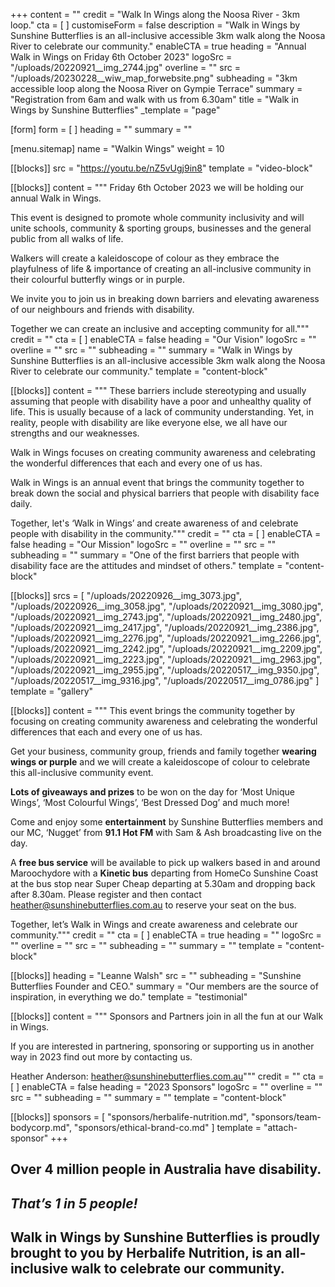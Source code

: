 +++
content = ""
credit = "Walk In Wings along the Noosa River - 3km loop."
cta = [ ]
customiseForm = false
description = "Walk in Wings by Sunshine Butterflies is an all-inclusive accessible 3km walk along the Noosa River to celebrate our community."
enableCTA = true
heading = "Annual Walk in Wings on Friday 6th October 2023"
logoSrc = "/uploads/20220921__img_2744.jpg"
overline = ""
src = "/uploads/20230228__wiw_map_forwebsite.png"
subheading = "3km accessible loop along the Noosa River on Gympie Terrace"
summary = "Registration from 6am and walk with us from 6.30am"
title = "Walk in Wings by Sunshine Butterflies"
_template = "page"

[form]
form = [ ]
heading = ""
summary = ""

[menu.sitemap]
name = "Walkin Wings"
weight = 10

[[blocks]]
src = "https://youtu.be/nZ5vUgj9in8"
template = "video-block"

[[blocks]]
content = """
Friday 6th October 2023 we will be holding our annual Walk in Wings.

This event is designed to promote whole community inclusivity and will unite schools, community & sporting groups, businesses and the general public from all walks of life.

Walkers will create a kaleidoscope of colour as they embrace the playfulness of life & importance of creating an all-inclusive community in their colourful butterfly wings or in purple.

We invite you to join us in breaking down barriers and elevating awareness of our neighbours and friends with disability.

Together we can create an inclusive and accepting community for all."""
credit = ""
cta = [ ]
enableCTA = false
heading = "Our Vision"
logoSrc = ""
overline = ""
src = ""
subheading = ""
summary = "Walk in Wings by Sunshine Butterflies is an all-inclusive accessible 3km walk along the Noosa River to celebrate our community."
template = "content-block"

[[blocks]]
content = """
These barriers include stereotyping and usually assuming that people with disability have a poor and unhealthy quality of life. This is usually because of a lack of community understanding. Yet, in reality, people with disability are like everyone else, we all have our strengths and our weaknesses.

Walk in Wings focuses on creating community awareness and celebrating the wonderful differences that each and every one of us has.

Walk in Wings is an annual event that brings the community together to break down the social and physical barriers that people with disability face daily. 

Together, let's ‘Walk in Wings’ and create awareness of and celebrate people with disability in the community."""
credit = ""
cta = [ ]
enableCTA = false
heading = "Our Mission"
logoSrc = ""
overline = ""
src = ""
subheading = ""
summary = "One of the first barriers that people with disability face are the attitudes and mindset of others."
template = "content-block"

[[blocks]]
srcs = [
  "/uploads/20220926__img_3073.jpg",
  "/uploads/20220926__img_3058.jpg",
  "/uploads/20220921__img_3080.jpg",
  "/uploads/20220921__img_2743.jpg",
  "/uploads/20220921__img_2480.jpg",
  "/uploads/20220921__img_2417.jpg",
  "/uploads/20220921__img_2386.jpg",
  "/uploads/20220921__img_2276.jpg",
  "/uploads/20220921__img_2266.jpg",
  "/uploads/20220921__img_2242.jpg",
  "/uploads/20220921__img_2209.jpg",
  "/uploads/20220921__img_2223.jpg",
  "/uploads/20220921__img_2963.jpg",
  "/uploads/20220921__img_2955.jpg",
  "/uploads/20220517__img_9350.jpg",
  "/uploads/20220517__img_9316.jpg",
  "/uploads/20220517__img_0786.jpg"
]
template = "gallery"

[[blocks]]
content = """
This event brings the community together by focusing on creating community awareness and celebrating the wonderful differences that each and every one of us has.

Get your business, community group, friends and family together **wearing wings or purple** and we will create a kaleidoscope of colour to celebrate this all-inclusive community event.

**Lots of giveaways and prizes** to be won on the day for ‘Most Unique Wings’, ‘Most Colourful Wings’, ‘Best Dressed Dog’ and much more!

Come and enjoy some **entertainment** by Sunshine Butterflies members and our MC, ‘Nugget’ from **91.1 Hot FM** with Sam & Ash broadcasting live on the day.

A **free bus service** will be available to pick up walkers based in and around Maroochydore with a **Kinetic bus** departing from HomeCo Sunshine Coast at the bus stop near Super Cheap departing at 5.30am and dropping back after 8.30am. Please register and then contact [heather@sunshinebutterflies.com.au](mailto:heather@sunshinebutterflies.com.au) to reserve your seat on the bus.

Together, let’s Walk in Wings and create awareness and celebrate our community."""
credit = ""
cta = [ ]
enableCTA = true
heading = ""
logoSrc = ""
overline = ""
src = ""
subheading = ""
summary = ""
template = "content-block"

[[blocks]]
heading = "Leanne Walsh"
src = ""
subheading = "Sunshine Butterflies Founder and CEO."
summary = "Our members are the source of inspiration, in everything we do."
template = "testimonial"

[[blocks]]
content = """
Sponsors and Partners join in all the fun at our Walk in Wings.

If you are interested in partnering, sponsoring or supporting us in another way in 2023 find out more by contacting us.

Heather Anderson: [heather@sunshinebutterflies.com.au]()"""
credit = ""
cta = [ ]
enableCTA = false
heading = "2023 Sponsors"
logoSrc = ""
overline = ""
src = ""
subheading = ""
summary = ""
template = "content-block"

[[blocks]]
sponsors = [
  "sponsors/herbalife-nutrition.md",
  "sponsors/team-bodycorp.md",
  "sponsors/ethical-brand-co.md"
]
template = "attach-sponsor"
+++

## Over 4 million people in Australia have disability.

## **_That’s 1 in 5 people!_**

## **Walk in Wings by Sunshine Butterflies** is proudly brought to you by **Herbalife Nutrition,** is an all-inclusive walk to celebrate our community.
